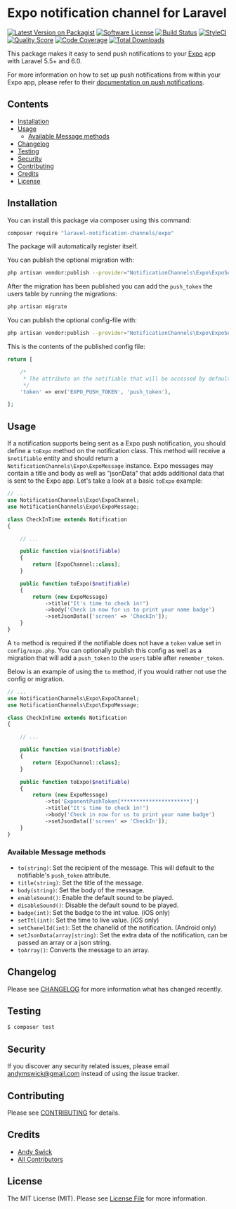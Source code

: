 # Expo notification channel for Laravel

[![Latest Version on Packagist](https://img.shields.io/packagist/v/andymswick/expo.svg?style=flat-square)](https://packagist.org/packages/andymswick/expo)
[![Software License](https://img.shields.io/badge/license-MIT-brightgreen.svg?style=flat-square)](LICENSE.md)
[![Build Status](https://img.shields.io/travis/laravel-notification-channels/expo/master.svg?style=flat-square)](https://travis-ci.org/laravel-notification-channels/expo)
[![StyleCI](https://styleci.io/repos/237816489/shield)](https://styleci.io/repos/237725707)
[![Quality Score](https://img.shields.io/scrutinizer/g/andymswick/expo.svg?style=flat-square)](https://scrutinizer-ci.com/g/laravel-notification-channels/expo)
[![Code Coverage](https://img.shields.io/scrutinizer/coverage/g/andymswick/expo/master.svg?style=flat-square)](https://scrutinizer-ci.com/g/laravel-notification-channels/expo/?branch=master)
[![Total Downloads](https://img.shields.io/packagist/dt/andymswick/expo.svg?style=flat-square)](https://packagist.org/packages/laravel-notification-channels/expo)

This package makes it easy to send push notifications to your [Expo](https://docs.expo.io/versions/latest/guides/push-notifications/) app with Laravel 5.5+ and 6.0.

For more information on how to set up push notifications from within your Expo app, please refer to their [documentation on push notifications](https://docs.expo.io/versions/latest/guides/push-notifications/).

## Contents

- [Installation](#installation)
- [Usage](#usage)
	- [Available Message methods](#available-message-methods)
- [Changelog](#changelog)
- [Testing](#testing)
- [Security](#security)
- [Contributing](#contributing)
- [Credits](#credits)
- [License](#license)

## Installation

You can install this package via composer using this command:

```bash
composer require "laravel-notification-channels/expo"
```

The package will automatically register itself.

You can publish the optional migration with:

```bash
php artisan vendor:publish --provider="NotificationChannels\Expo\ExpoServiceProvider" --tag="migrations"
```

After the migration has been published you can add the `push_token` the users table by running the migrations:

```bash
php artisan migrate
```

You can publish the optional config-file with:

```bash
php artisan vendor:publish --provider="NotificationChannels\Expo\ExpoServiceProvider" --tag="config"
```

This is the contents of the published config file:

```php
return [

    /*
     * The attribute on the notifiable that will be accessed by default for the `to` method.
     */
    'token' => env('EXPO_PUSH_TOKEN', 'push_token'),

];
```

## Usage

If a notification supports being sent as a Expo push notification, you should define a `toExpo` method on the notification class. This method will receive a `$notifiable` entity and should return a `NotificationChannels\Expo\ExpoMessage` instance. Expo messages may contain a title and body as well as "jsonData" that adds additional data that is sent to the Expo app. Let's take a look at a basic `toExpo` example:

```php
// ...
use NotificationChannels\Expo\ExpoChannel;
use NotificationChannels\Expo\ExpoMessage;

class CheckInTime extends Notification
{

	// ...

    public function via($notifiable)
    {
        return [ExpoChannel::class];
    }

    public function toExpo($notifiable)
    {
        return (new ExpoMessage)
            ->title("It's time to check in!")
            ->body('Check in now for us to print your name badge')
            ->setJsonData(['screen' => 'CheckIn']);
    }
}
```

A `to` method is required if the notifiable does not have a `token` value set in `config/expo.php`. You can optionally publish this config as well as a migration that will add a `push_token` to the `users` table after `remember_token`. 

Below is an example of using the `to` method, if you would rather not use the config or migration.

```php
// ...
use NotificationChannels\Expo\ExpoChannel;
use NotificationChannels\Expo\ExpoMessage;

class CheckInTime extends Notification
{

	// ...

    public function via($notifiable)
    {
        return [ExpoChannel::class];
    }

    public function toExpo($notifiable)
    {
		return (new ExpoMessage)
			->to('ExponentPushToken[**********************]')
            ->title("It's time to check in!")
            ->body('Check in now for us to print your name badge')
            ->setJsonData(['screen' => 'CheckIn']);
    }
}
```

### Available Message methods

* `to(string)`: Set the recipient of the message. This will default to the notifiable's `push_token` attribute.
* `title(string)`: Set the title of the message.
* `body(string)`: Set the body of the message.
* `enableSound()`: Enable the default sound to be played.
* `disableSound()`: Disable the default sound to be played.
* `badge(int)`: Set the badge to the int value. (iOS only)
* `setTtl(int)`: Set the time to live value. (iOS only)
* `setChanelId(int)`: Set the chanelId of the notification. (Android only)
* `setJsonData(array|string)`: Set the extra data of the notification, can be passed an array or a json string.
* `toArray()`: Converts the message to an array.

## Changelog

Please see [CHANGELOG](CHANGELOG.md) for more information what has changed recently.

## Testing

``` bash
$ composer test
```

## Security

If you discover any security related issues, please email andymswick@gmail.com instead of using the issue tracker.

## Contributing

Please see [CONTRIBUTING](CONTRIBUTING.md) for details.

## Credits

- [Andy Swick](https://github.com/andymswick)
- [All Contributors](../../contributors)

## License

The MIT License (MIT). Please see [License File](LICENSE.md) for more information.
